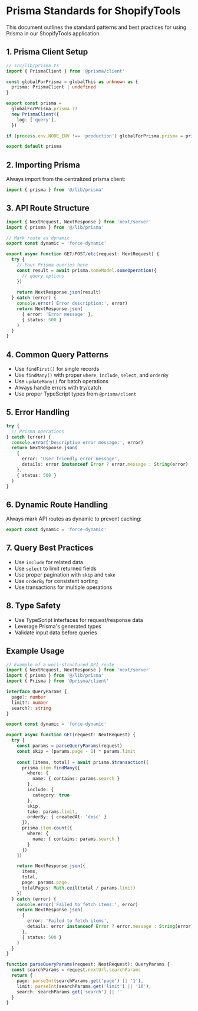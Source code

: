 # Prisma Standards for ShopifyTools

This document outlines the standard patterns and best practices for using Prisma in our ShopifyTools application.

## 1. Prisma Client Setup

```typescript
// src/lib/prisma.ts
import { PrismaClient } from '@prisma/client'

const globalForPrisma = globalThis as unknown as {
  prisma: PrismaClient | undefined
}

export const prisma =
  globalForPrisma.prisma ??
  new PrismaClient({
    log: ['query'],
  })

if (process.env.NODE_ENV !== 'production') globalForPrisma.prisma = prisma

export default prisma
```

## 2. Importing Prisma

Always import from the centralized prisma client:
```typescript
import { prisma } from '@/lib/prisma'
```

## 3. API Route Structure

```typescript
import { NextRequest, NextResponse } from 'next/server'
import { prisma } from '@/lib/prisma'

// Mark route as dynamic
export const dynamic = 'force-dynamic'

export async function GET/POST/etc(request: NextRequest) {
  try {
    // Your Prisma queries here
    const result = await prisma.someModel.someOperation({
      // query options
    })
    
    return NextResponse.json(result)
  } catch (error) {
    console.error('Error description:', error)
    return NextResponse.json(
      { error: 'Error message' },
      { status: 500 }
    )
  }
}
```

## 4. Common Query Patterns

- Use `findFirst()` for single records
- Use `findMany()` with proper `where`, `include`, `select`, and `orderBy`
- Use `updateMany()` for batch operations
- Always handle errors with try/catch
- Use proper TypeScript types from `@prisma/client`

## 5. Error Handling

```typescript
try {
  // Prisma operations
} catch (error) {
  console.error('Descriptive error message:', error)
  return NextResponse.json(
    { 
      error: 'User-friendly error message',
      details: error instanceof Error ? error.message : String(error)
    },
    { status: 500 }
  )
}
```

## 6. Dynamic Route Handling

Always mark API routes as dynamic to prevent caching:
```typescript
export const dynamic = 'force-dynamic'
```

## 7. Query Best Practices

- Use `include` for related data
- Use `select` to limit returned fields
- Use proper pagination with `skip` and `take`
- Use `orderBy` for consistent sorting
- Use transactions for multiple operations

## 8. Type Safety

- Use TypeScript interfaces for request/response data
- Leverage Prisma's generated types
- Validate input data before queries

## Example Usage

```typescript
// Example of a well-structured API route
import { NextRequest, NextResponse } from 'next/server'
import { prisma } from '@/lib/prisma'
import { Prisma } from '@prisma/client'

interface QueryParams {
  page?: number
  limit?: number
  search?: string
}

export const dynamic = 'force-dynamic'

export async function GET(request: NextRequest) {
  try {
    const params = parseQueryParams(request)
    const skip = (params.page - 1) * params.limit
    
    const [items, total] = await prisma.$transaction([
      prisma.item.findMany({
        where: {
          name: { contains: params.search }
        },
        include: {
          category: true
        },
        skip,
        take: params.limit,
        orderBy: { createdAt: 'desc' }
      }),
      prisma.item.count({
        where: {
          name: { contains: params.search }
        }
      })
    ])

    return NextResponse.json({
      items,
      total,
      page: params.page,
      totalPages: Math.ceil(total / params.limit)
    })
  } catch (error) {
    console.error('Failed to fetch items:', error)
    return NextResponse.json(
      { 
        error: 'Failed to fetch items',
        details: error instanceof Error ? error.message : String(error)
      },
      { status: 500 }
    )
  }
}

function parseQueryParams(request: NextRequest): QueryParams {
  const searchParams = request.nextUrl.searchParams
  return {
    page: parseInt(searchParams.get('page') || '1'),
    limit: parseInt(searchParams.get('limit') || '10'),
    search: searchParams.get('search') || ''
  }
}
``` 